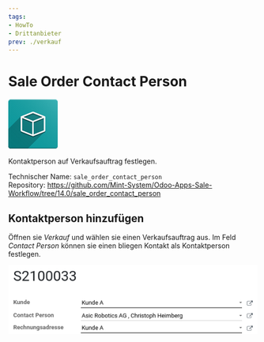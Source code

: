 ```yaml
---
tags:
- HowTo
- Drittanbieter
prev: ./verkauf
---
```

# Sale Order Contact Person
![icon_oms_box](assets/icon_oms_box.png)

Kontaktperson auf Verkaufsauftrag festlegen. 

Technischer Name: `sale_order_contact_person`\
Repository: <https://github.com/Mint-System/Odoo-Apps-Sale-Workflow/tree/14.0/sale_order_contact_person>

## Kontaktperson hinzufügen

Öffnen sie *Verkauf* und wählen sie einen Verkaufsauftrag aus. Im Feld *Contact Person* können sie einen bliegen Kontakt als Kontaktperson festlegen.

![](assets/Sale%20Order%20Contact%20Person%20Beispiel.png)
